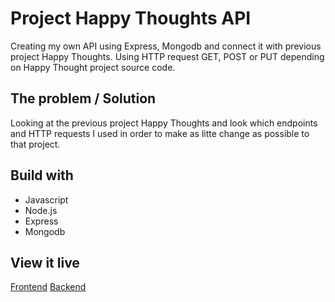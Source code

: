 # Project Happy Thoughts API

Creating my own API using Express, Mongodb and connect it with previous project Happy Thoughts. Using HTTP request GET, POST or PUT depending on Happy Thought project source code.

## The problem / Solution

Looking at the previous project Happy Thoughts and look which endpoints and HTTP requests I used in order to make as litte change as possible to that project.

## Build with 

* Javascript
* Node.js
* Express
* Mongodb

## View it live

[Frontend](https://relaxed-shockley-ec05e0.netlify.app/)
[Backend](https://plunta-happy-thought-api.herokuapp.com/)